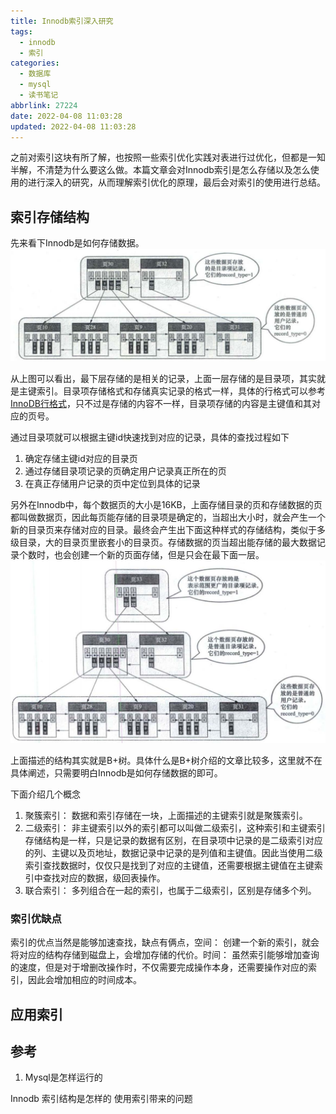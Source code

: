 ```yaml
---
title: Innodb索引深入研究
tags:
  - innodb
  - 索引
categories:
  - 数据库
  - mysql
  - 读书笔记
abbrlink: 27224
date: 2022-04-08 11:03:28
updated: 2022-04-08 11:03:28
---
```


之前对索引这块有所了解，也按照一些索引优化实践对表进行过优化，但都是一知半解，不清楚为什么要这么做。本篇文章会对Innodb索引是怎么存储以及怎么使用的进行深入的研究，从而理解索引优化的原理，最后会对索引的使用进行总结。

## 索引存储结构

先来看下Innodb是如何存储数据。
![主键索引](https://raw.githubusercontent.com/fengxiu/img/master/20220408142245.png)

从上图可以看出，最下层存储的是相关的记录，上面一层存储的是目录项，其实就是主键索引。目录项存储格式和存储真实记录的格式一样，具体的行格式可以参考[InnoDB行格式](https://fengxiu.tech/archives/43453.html)，只不过是存储的内容不一样，目录项存储的内容是主键值和其对应的页号。

通过目录项就可以根据主键id快速找到对应的记录，具体的查找过程如下

1. 确定存储主键id对应的目录页
2. 通过存储目录项记录的页确定用户记录真正所在的页
3. 在真正存储用户记录的页中定位到具体的记录

另外在Innodb中，每个数据页的大小是16KB，上面存储目录的页和存储数据的页都叫做数据页，因此每页能存储的目录项是确定的，当超出大小时，就会产生一个新的目录页来存储对应的目录。最终会产生出下面这种样式的存储结构，类似于多级目录，大的目录页里嵌套小的目录页。存储数据的页当超出能存储的最大数据记录个数时，也会创建一个新的页面存储，但是只会在最下面一层。
![](https://raw.githubusercontent.com/fengxiu/img/master/20220408150150.png)

上面描述的结构其实就是B+树。具体什么是B+树介绍的文章比较多，这里就不在具体阐述，只需要明白Innodb是如何存储数据的即可。

下面介绍几个概念

1. 聚簇索引： 数据和索引存储在一块，上面描述的主键索引就是聚簇索引。
2. 二级索引： 非主键索引以外的索引都可以叫做二级索引，这种索引和主键索引存储结构是一样，只是记录的数据有区别，在目录项中记录的是二级索引对应的列、主键以及页地址，数据记录中记录的是列值和主键值。因此当使用二级索引查找数据时，仅仅只是找到了对应的主键值，还需要根据主键值在主键索引中查找对应的数据，级回表操作。
3. 联合索引： 多列组合在一起的索引，也属于二级索引，区别是存储多个列。

<!-- ### Innodb中B+树索引一些规定

1. 根页面地址始终不变：B+树实际创建索引的过程如下，每次创建索引时都会创建一个根节点页面，在往表中插入数据时都会插入对应的索引到这个根节点页面，当页面可用空间用完后，会创建一个新的页面，
    1. 每当为某个表创建一个 树索引(聚簇索引不是人为创建的它默认就存在〉时，都会为这个索引创建一个根节点页面。最开始表中没有数据的时候，每个B+ 树索引对应的根节点中既没有用户 ，也没有目录项记录.
    2. 随后向表中插入用户记录时 先把用户记录存储到这个根节点中。
    3. 在根节点中的可用空间用完时继续插入记录，此时会将根节点中的所有记录复制到一个新分配的页(比如页 a) 中， 然后对这个新页进行页分裂操作，得到另一个新页(比如页 ). 这时新插入的记录会根据键值(也就是聚簇索引中的主键值，或二级索引中对应的索引列的值〉的大小分配到页 或页 中.根节点此时便升级为存储目录项记录的页 ，也就需要把页 和页 对应的目录项记录插入到根节点中。

在这个过程中，需要特别注意 一个 树索引的根节点自创建之日起便不会再移动(也就是页号不再改变).这样只要我们对某个表建立一个索引 ，那么它的根节点的页号便会被记录到某个地方，后续凡是 InnoDB 存储引擎需要用到这个索引时，都会从那个固定的地方取出根节点的页号，从而访问这个索引.

2. 内节点中目录项记录的唯一性。这个是通过在目录相中记录相关的主键key值来保证。可以方便定位唯一的目录页。
3. 一个页面至少有俩条记录。 -->

### 索引优缺点

索引的优点当然是能够加速查找，缺点有俩点，空间： 创建一个新的索引，就会将对应的结构存储到磁盘上，会增加存储的代价。时间： 虽然索引能够增加查询的速度，但是对于增删改操作时，不仅需要完成操作本身，还需要操作对应的索引，因此会增加相应的时间成本。

## 应用索引



## 参考

1. Mysql是怎样运行的



Innodb 索引结构是怎样的
使用索引带来的问题
